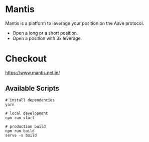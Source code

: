 # Mantis
 Mantis is a platform to leverage your position on the Aave protocol.
 * Open a long or a short position.
 * Open a position with 3x leverage.

# Checkout
https://www.mantis.net.in/

## Available Scripts

``` 
# install dependencies
yarn

# local development
npm run start

# production build
npm run build
serve -s build
```
